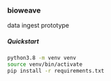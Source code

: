 ### bioweave

data ingest prototype

##### Quickstart

```bash
python3.8 -m venv venv
source venv/bin/activate
pip install -r requirements.txt
```
